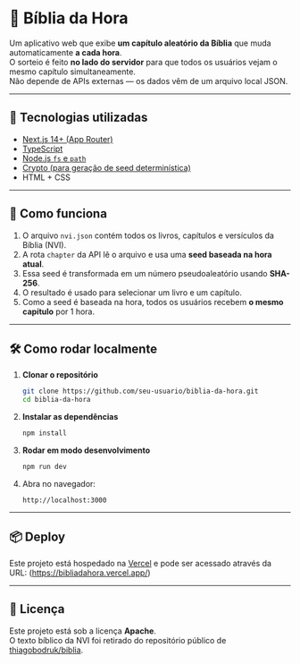 # 📖 Bíblia da Hora

Um aplicativo web que exibe **um capítulo aleatório da Bíblia** que muda automaticamente **a cada hora**.  
O sorteio é feito **no lado do servidor** para que todos os usuários vejam o mesmo capítulo simultaneamente.  
Não depende de APIs externas — os dados vêm de um arquivo local JSON.

---

## 🚀 Tecnologias utilizadas

- [Next.js 14+ (App Router)](https://nextjs.org/)
- [TypeScript](https://www.typescriptlang.org/)
- [Node.js `fs` e `path`](https://nodejs.org/api/fs.html)
- [Crypto (para geração de seed determinística)](https://nodejs.org/api/crypto.html)
- HTML + CSS

---

## 🔧 Como funciona

1. O arquivo `nvi.json` contém todos os livros, capítulos e versículos da Bíblia (NVI).
2. A rota `chapter` da API lê o arquivo e usa uma **seed baseada na hora atual**.
3. Essa seed é transformada em um número pseudoaleatório usando **SHA-256**.
4. O resultado é usado para selecionar um livro e um capítulo.
5. Como a seed é baseada na hora, todos os usuários recebem **o mesmo capítulo** por 1 hora.

---

## 🛠️ Como rodar localmente

1. **Clonar o repositório**
   ```bash
   git clone https://github.com/seu-usuario/biblia-da-hora.git
   cd biblia-da-hora
   ```

2. **Instalar as dependências**
   ```bash
   npm install
   ```

3. **Rodar em modo desenvolvimento**
   ```bash
   npm run dev
   ```

4. Abra no navegador:
   ```
   http://localhost:3000
   ```

---

## 📦 Deploy

Este projeto está hospedado na [Vercel](https://vercel.com/) e pode ser acessado através da URL: (https://bibliadahora.vercel.app/)

---

## 📜 Licença

Este projeto está sob a licença **Apache**.  
O texto bíblico da NVI foi retirado do repositório público de [thiagobodruk/biblia](https://github.com/thiagobodruk/biblia).
